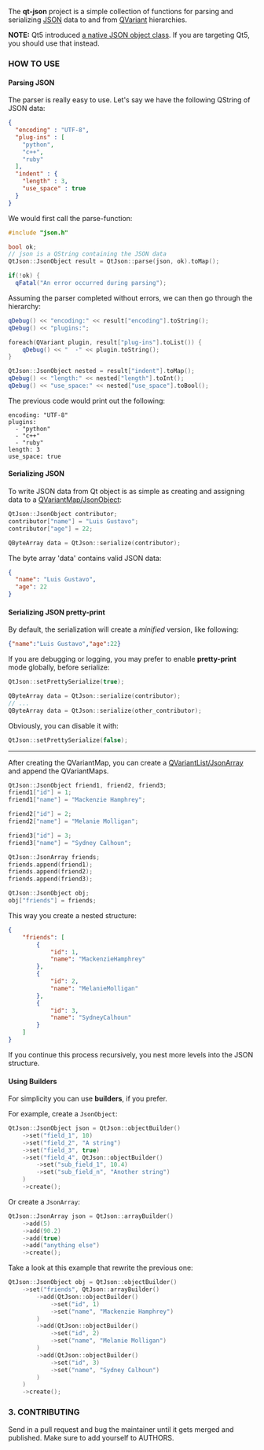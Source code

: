The **qt-json** project is a simple collection of functions for parsing and serializing [JSON][js] data to and from [QVariant][var] 
hierarchies.

**NOTE:** Qt5 introduced [a native JSON object class][qt5]. If you are targeting Qt5, you should use that instead.

### HOW TO USE ###
#### Parsing JSON ####

The parser is really easy to use. Let's say we have the following 
QString of JSON data:

```json
{
  "encoding" : "UTF-8",
  "plug-ins" : [
    "python",
    "c++",
    "ruby"
  ],
  "indent" : {
    "length" : 3,
    "use_space" : true
  }
}
```

We would first call the parse-function:

```cpp
#include "json.h"

bool ok;
// json is a QString containing the JSON data
QtJson::JsonObject result = QtJson::parse(json, ok).toMap();

if(!ok) {
  qFatal("An error occurred during parsing");
```

Assuming the parser completed without errors, we can then
go through the hierarchy:

```cpp
qDebug() << "encoding:" << result["encoding"].toString();
qDebug() << "plugins:";

foreach(QVariant plugin, result["plug-ins"].toList()) {
    qDebug() << "  -" << plugin.toString();
}

QtJson::JsonObject nested = result["indent"].toMap();
qDebug() << "length:" << nested["length"].toInt();
qDebug() << "use_space:" << nested["use_space"].toBool();
```

The previous code would print out the following:

    encoding: "UTF-8"
    plugins:
      - "python"
      - "c++"
      - "ruby"
    length: 3
    use_space: true


#### Serializing JSON ####
To write JSON data from Qt object is as simple as creating and assigning data to a [QVariantMap/JsonObject][varmap]:

```cpp
QtJson::JsonObject contributor;
contributor["name"] = "Luis Gustavo";
contributor["age"] = 22;

QByteArray data = QtJson::serialize(contributor);
```

The byte array 'data' contains valid JSON data:

```json
{
  "name": "Luis Gustavo",
  "age": 22
}
```

#### Serializing JSON pretty-print ####
By default, the serialization will create a _minified_ version, like following:

```json
{"name":"Luis Gustavo","age":22}
```

If you are debugging or logging, you may prefer to enable **pretty-print** mode globally, before serialize:

```cpp
QtJson::setPrettySerialize(true);

QByteArray data = QtJson::serialize(contributor);
// ...
QByteArray data = QtJson::serialize(other_contributor);
```

Obviously, you can disable it with:
```cpp
QtJson::setPrettySerialize(false);
```

---

After creating the QVariantMap, you can create a [QVariantList/JsonArray][varlist] and append the QVariantMaps. 

```cpp    
QtJson::JsonObject friend1, friend2, friend3;
friend1["id"] = 1;
friend1["name"] = "Mackenzie Hamphrey";

friend2["id"] = 2;
friend2["name"] = "Melanie Molligan";

friend3["id"] = 3;
friend3["name"] = "Sydney Calhoun";

QtJson::JsonArray friends;
friends.append(friend1);
friends.append(friend2);
friends.append(friend3);

QtJson::JsonObject obj;
obj["friends"] = friends;
```

This way you create a nested structure:

```json
{
    "friends": [
        {
            "id": 1,
            "name": "MackenzieHamphrey"
        },
        {
            "id": 2,
            "name": "MelanieMolligan"
        },
        {
            "id": 3,
            "name": "SydneyCalhoun"
        }
    ]
}
```

If you continue this process recursively, you nest more levels into the JSON structure.


#### Using Builders ####

For simplicity you can use **builders**, if you prefer.

For example, create a `JsonObject`:

```cpp
QtJson::JsonObject json = QtJson::objectBuilder()
    ->set("field_1", 10)
    ->set("field_2", "A string")
    ->set("field_3", true)
    ->set("field_4", QtJson::objectBuilder()
        ->set("sub_field_1", 10.4)
        ->set("sub_field_n", "Another string")
    )
    ->create();
```

Or create a `JsonArray`:

```cpp
QtJson::JsonArray json = QtJson::arrayBuilder()
    ->add(5)
    ->add(90.2)
    ->add(true)
    ->add("anything else")
    ->create();
```

Take a look at this example that rewrite the previous one:

```cpp
QtJson::JsonObject obj = QtJson::objectBuilder()
    ->set("friends", QtJson::arrayBuilder()
        ->add(QtJson::objectBuilder()
            ->set("id", 1)
            ->set("name", "Mackenzie Hamphrey")
        )
        ->add(QtJson::objectBuilder()
            ->set("id", 2)
            ->set("name", "Melanie Molligan")
        )
        ->add(QtJson::objectBuilder()
            ->set("id", 3)
            ->set("name", "Sydney Calhoun")
        )
    )
    ->create();
```


### 3. CONTRIBUTING ###

Send in a pull request and bug the maintainer until it gets merged and published. 
Make sure to add yourself to AUTHORS.


[js]: http://www.json.org/ "JSON Standard specification"
[var]: http://qt-project.org/doc/qt-4.8/qvariant.html "QVariant class reference"
[qt5]: http://qt-project.org/doc/qt-5.0/qtcore/qjsonobject.html "Qt5 QJsonObject class reference"
[varmap]: http://qt-project.org/doc/qt-4.8/qvariant.html#QVariantMap-typedef "Qt4 QVariantMap class reference"
[varlist]: http://qt-project.org/doc/qt-4.8/qvariant.html#QVariantList-typedef "Qt4 QVariantList class reference"
